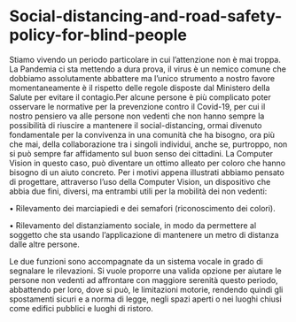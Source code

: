 # Social-distancing-and-road-safety-policy-for-blind-people
Stiamo vivendo un periodo particolare in cui l’attenzione non è mai troppa. La Pandemia ci sta mettendo a dura prova, il virus è un nemico comune che dobbiamo assolutamente abbattere ma l’unico strumento a nostro favore momentaneamente è il rispetto delle regole disposte dal Ministero della Salute per evitare il contagio.Per alcune persone è più complicato poter osservare le normative per la prevenzione contro il Covid-19, per cui il nostro pensiero va alle persone non vedenti che non hanno sempre la possibilità di riuscire a mantenere il social-distancing, ormai divenuto fondamentale per la convivenza in una comunità che ha bisogno, ora più che mai, della collaborazione tra i singoli individui, anche se, purtroppo, non si può sempre far affidamento sul buon senso dei cittadini. La Computer Vision in questo caso, può diventare un ottimo alleato per coloro che hanno bisogno di un aiuto concreto.
Per i motivi appena illustrati abbiamo pensato di progettare, attraverso l’uso della Computer Vision, un dispositivo che abbia due fini, diversi, ma entrambi utili per la mobilità dei non vedenti:

• Rilevamento dei marciapiedi e dei semafori (riconoscimento dei colori).

• Rilevamento del distanziamento sociale, in modo da permettere al soggetto che sta usando l’applicazione di mantenere un metro di distanza dalle altre persone.

Le due funzioni sono accompagnate da un sistema vocale in grado di segnalare le rilevazioni.
Si vuole proporre una valida opzione per aiutare le persone non vedenti ad affrontare con maggiore serenità questo periodo, abbattendo per loro, dove si può, le limitazioni motorie, rendendo quindi gli spostamenti sicuri e a norma di legge, negli spazi aperti o nei luoghi chiusi come edifici pubblici e luoghi di ristoro.

